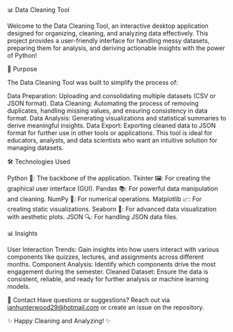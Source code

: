 📊 Data Cleaning Tool

Welcome to the Data Cleaning Tool, an interactive desktop application designed for organizing, cleaning, and analyzing data effectively. This project provides a user-friendly interface for handling messy datasets, preparing them for analysis, and deriving actionable insights with the power of Python!

🎯 Purpose

The Data Cleaning Tool was built to simplify the process of:

Data Preparation: Uploading and consolidating multiple datasets (CSV or JSON format).
Data Cleaning: Automating the process of removing duplicates, handling missing values, and ensuring consistency in data format.
Data Analysis: Generating visualizations and statistical summaries to derive meaningful insights.
Data Export: Exporting cleaned data to JSON format for further use in other tools or applications.
This tool is ideal for educators, analysts, and data scientists who want an intuitive solution for managing datasets.

🛠️ Technologies Used

Python 🐍: The backbone of the application.
Tkinter 🖼️: For creating the graphical user interface (GUI).
Pandas 📚: For powerful data manipulation and cleaning.
NumPy 🔢: For numerical operations.
Matplotlib 📈: For creating static visualizations.
Seaborn 🌊: For advanced data visualization with aesthetic plots.
JSON 🔍: For handling JSON data files.

📊 Insights

User Interaction Trends: Gain insights into how users interact with various components like quizzes, lectures, and assignments across different months.
Component Analysis: Identify which components drive the most engagement during the semester.
Cleaned Dataset: Ensure the data is consistent, reliable, and ready for further analysis or machine learning models.


📧 Contact
Have questions or suggestions? Reach out via ianhunterwood29@hotmail.com or create an issue on the repository.

✨ Happy Cleaning and Analyzing! ✨
